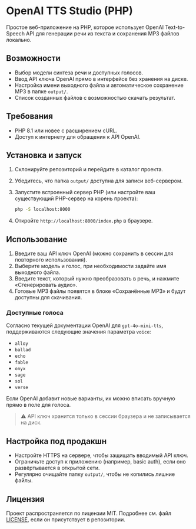 # OpenAI TTS Studio (PHP)

Простое веб-приложение на PHP, которое использует OpenAI Text-to-Speech API для генерации речи из текста и сохранения MP3 файлов локально.

## Возможности

- Выбор модели синтеза речи и доступных голосов.
- Ввод API ключа OpenAI прямо в интерфейсе без хранения на диске.
- Настройка имени выходного файла и автоматическое сохранение MP3 в папке `output/`.
- Список созданных файлов с возможностью скачать результат.

## Требования

- PHP 8.1 или новее с расширением cURL.
- Доступ к интернету для обращения к API OpenAI.

## Установка и запуск

1. Склонируйте репозиторий и перейдите в каталог проекта.
2. Убедитесь, что папка `output/` доступна для записи веб-сервером.
3. Запустите встроенный сервер PHP (или настройте ваш существующий PHP-сервер на корень проекта):

   ```bash
   php -S localhost:8000
   ```

4. Откройте `http://localhost:8000/index.php` в браузере.

## Использование

1. Введите ваш API ключ OpenAI (можно сохранить в сессии для повторного использования).
2. Выберите модель и голос, при необходимости задайте имя выходного файла.
3. Введите текст, который нужно преобразовать в речь, и нажмите «Сгенерировать аудио».
4. Готовые MP3 файлы появятся в блоке «Сохранённые MP3» и будут доступны для скачивания.

### Доступные голоса

Согласно текущей документации OpenAI для `gpt-4o-mini-tts`, поддерживаются следующие значения параметра `voice`:

- `alloy`
- `ballad`
- `echo`
- `fable`
- `onyx`
- `sage`
- `sol`
- `verse`

Если OpenAI добавит новые варианты, их можно вписать вручную прямо в поле для голоса.

> ⚠️ API ключ хранится только в сессии браузера и не записывается на диск.

## Настройка под продакшн

- Настройте HTTPS на сервере, чтобы защищать вводимый API ключ.
- Ограничьте доступ к приложению (например, basic auth), если оно развёртывается в открытой сети.
- Регулярно очищайте папку `output/`, чтобы не копились лишние файлы.

## Лицензия

Проект распространяется по лицензии MIT. Подробнее см. файл [LICENSE](LICENSE), если он присутствует в репозитории.
